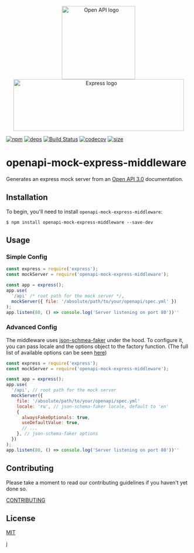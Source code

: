 <div align="center">
  <a href="https://swagger.io/docs/specification/about/">
    <img src="https://raw.githubusercontent.com/aleksandryackovlev/openapi-mock-express-middleware/master/assets/openapi-logo.png" alt="Open API logo" width="200" height="200">
  </a>
  <a href="https://github.com/expressjs/express">
    <img src="https://raw.githubusercontent.com/aleksandryackovlev/openapi-mock-express-middleware/master/assets/express-logo.png" alt="Express logo" width="465" height="141">
  </a>
</div>

[![npm][npm]][npm-url]
[![deps][deps]][deps-url]
[![Build Status](https://travis-ci.org/aleksandryackovlev/openapi-mock-express-middleware.svg?branch=master)](https://travis-ci.org/aleksandryackovlev/openapi-mock-express-middleware)
[![codecov](https://codecov.io/gh/aleksandryackovlev/openapi-mock-express-middleware/branch/master/graph/badge.svg)](https://codecov.io/gh/aleksandryackovlev/openapi-mock-express-middleware)
[![size](https://packagephobia.now.sh/badge?p=openapi-mock-express-middleware)](https://packagephobia.now.sh/result?p=openapi-mock-express-middleware)

# openapi-mock-express-middleware

Generates an express mock server from an [Open API 3.0](https://swagger.io/docs/specification/about/) documentation.

## Installation

To begin, you'll need to install `openapi-mock-express-middleware`:

```console
$ npm install openapi-mock-express-middleware --save-dev
```

## Usage
### Simple Config
```javascript
const express = require('express');
const mockServer = require('openapi-mock-express-middleware');

const app = express();
app.use(
  '/api' /* root path for the mock server */,
  mockServer({ file: '/absolute/path/to/your/openapi/spec.yml' })
);
app.listen(80, () => console.log('Server listening on port 80'))''
```

### Advanced Config
The middleware uses [json-schmea-faker](https://github.com/json-schema-faker/json-schema-faker) under the hood. To configure it, you can pass locale and the options object to the factory function. (The full list of available options can be seen [here](https://github.com/json-schema-faker/json-schema-faker/tree/master/docs#available-options))
```javascript
const express = require('express');
const mockServer = require('openapi-mock-express-middleware');

const app = express();
app.use(
  '/api', // root path for the mock server
  mockServer({
    file: '/absolute/path/to/your/openapi/spec.yml'
    locale: 'ru', // json-schema-faker locale, default to 'en'
    {
      alwaysFakeOptionals: true,
      useDefaultValue: true,
      // ...
    }, // json-schema-faker options
  })
);
app.listen(80, () => console.log('Server listening on port 80'))''
```

## Contributing

Please take a moment to read our contributing guidelines if you haven't yet done so.

[CONTRIBUTING](./.github/CONTRIBUTING.md)

## License

[MIT](./LICENSE)


[npm]: https://img.shields.io/npm/v/openapi-mock-express-middleware.svg
[npm-url]: https://npmjs.com/package/openapi-mock-express-middleware
[deps]: https://david-dm.org/aleksandryackovlev/openapi-mock-express-middleware.svg
[deps-url]: https://david-dm.org/aleksandryackovlev/openapi-mock-express-middleware
j
